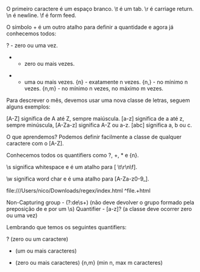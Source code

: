 O primeiro caractere é um espaço branco.
\t é um tab.
\r é carriage return.
\n é newline.
\f é form feed.

O símbolo + é um outro atalho para definir a quantidade e agora já conhecemos todos:

? - zero ou uma vez.
* - zero ou mais vezes.
+ - uma ou mais vezes.
{n} - exatamente n vezes.
{n,} - no mínimo n vezes.
{n,m} - no mínimo n vezes, no máximo m vezes.


Para descrever o mês, devemos usar uma nova classe de letras, seguem alguns exemplos:

[A-Z] significa de A até Z, sempre maiúscula.
[a-z] significa de a até z, sempre minúscula,
[A-Za-z] significa A-Z ou a-z.
[abc] significa a, b ou c.


O que aprendemos?
Podemos definir facilmente a classe de qualquer caractere com o [A-Z].

Conhecemos todos os quantifiers como ?, +, * e {n}.

\s significa whitespace e é um atalho para [ \t\r\n\f].

\w significa word char e é uma atalho para [A-Za-z0-9_].


file:///Users/nico/Downloads/regex/index.html
^file.+html

Non-Capturing group - (?:de\s+) (não deve devolver o grupo formado pela preposição de e por um \s)
Quantifier - [a-z]? (a classe deve ocorrer zero ou uma vez)

Lembrando que temos os seguintes quantifiers:

? (zero ou um caractere)
+ (um ou mais caracteres)
* (zero ou mais caracteres)
{n,m} (min n, max m caracteres)